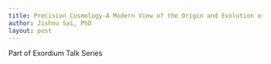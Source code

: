 ```yaml
---
title: Precision Cosmology-A Modern View of the Origin and Evolution of our Universe - Talk by Jishnu Sai
author: Jishnu Sai, PhD
layout: post 
---
```


Part of Exordium Talk Series

<!--more-->

